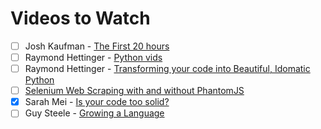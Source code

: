 # Videos to Watch

- [ ] Josh Kaufman - [The First 20 hours](https://www.youtube.com/watch?v=5MgBikgcWnY)
- [ ] Raymond Hettinger - [Python vids](https://youtu.be/wf-BqAjZb8M)
- [ ] Raymond Hettinger - [Transforming your code into Beautiful, Idomatic Python](https://www.youtube.com/watch?v=OSGv2VnC0go)
- [ ] [Selenium Web Scraping with and without PhantomJS](https://www.youtube.com/watch?v=a6NhKKl-iR0)
- [X] Sarah Mei - [Is your code too solid?](https://vimeo.com/136245794)
- [ ] Guy Steele - [Growing a Language](https://www.youtube.com/watch?v=_ahvzDzKdB0)
